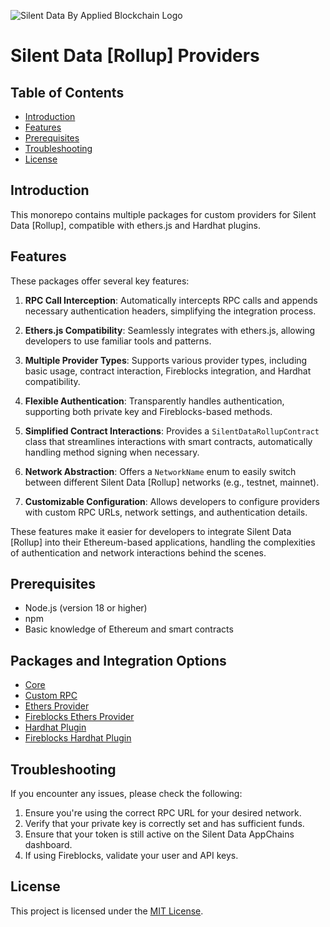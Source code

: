 ![Silent Data By Applied Blockchain Logo](https://cdn.prod.website-files.com/66e010db8f2318d36725b915/6703b717b513df4231a5ee72_sd-logo-landscape.svg)

# Silent Data [Rollup] Providers

## Table of Contents

- [Introduction](#introduction)
- [Features](#features)
- [Prerequisites](#prerequisites)
- [Troubleshooting](#troubleshooting)
- [License](#license)

## Introduction

This monorepo contains multiple packages for custom providers for Silent Data [Rollup], compatible with ethers.js and Hardhat plugins.

## Features

These packages offer several key features:

1. **RPC Call Interception**: Automatically intercepts RPC calls and appends necessary authentication headers, simplifying the integration process.

2. **Ethers.js Compatibility**: Seamlessly integrates with ethers.js, allowing developers to use familiar tools and patterns.

3. **Multiple Provider Types**: Supports various provider types, including basic usage, contract interaction, Fireblocks integration, and Hardhat compatibility.

4. **Flexible Authentication**: Transparently handles authentication, supporting both private key and Fireblocks-based methods.

5. **Simplified Contract Interactions**: Provides a `SilentDataRollupContract` class that streamlines interactions with smart contracts, automatically handling method signing when necessary.

6. **Network Abstraction**: Offers a `NetworkName` enum to easily switch between different Silent Data [Rollup] networks (e.g., testnet, mainnet).

7. **Customizable Configuration**: Allows developers to configure providers with custom RPC URLs, network settings, and authentication details.

These features make it easier for developers to integrate Silent Data [Rollup] into their Ethereum-based applications, handling the complexities of authentication and network interactions behind the scenes.

## Prerequisites

- Node.js (version 18 or higher)
- npm
- Basic knowledge of Ethereum and smart contracts

## Packages and Integration Options

- [Core](./packages/core/README.md)
- [Custom RPC](./packages/custom-rpc/README.md)
- [Ethers Provider](./packages/ethers-provider/README.md)
- [Fireblocks Ethers Provider](./packages/ethers-provider-fireblocks/README.md)
- [Hardhat Plugin](./packages/hardhat-plugin/README.md)
- [Fireblocks Hardhat Plugin](./packages/hardhat-plugin-fireblocks/README.md)

## Troubleshooting

If you encounter any issues, please check the following:

1. Ensure you're using the correct RPC URL for your desired network.
2. Verify that your private key is correctly set and has sufficient funds.
3. Ensure that your token is still active on the Silent Data AppChains dashboard.
4. If using Fireblocks, validate your user and API keys.

## License

This project is licensed under the [MIT License](LICENSE).
